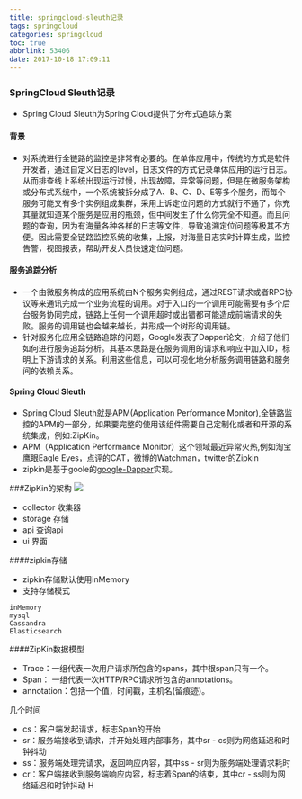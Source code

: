 ```yaml
---
title: springcloud-sleuth记录
tags: springcloud
categories: springcloud
toc: true
abbrlink: 53406
date: 2017-10-18 17:09:11
---
```


### SpringCloud Sleuth记录

- Spring Cloud Sleuth为Spring Cloud提供了分布式追踪方案
#### 背景
- 对系统进行全链路的监控是非常有必要的。在单体应用中，传统的方式是软件开发者，通过自定义日志的level，日志文件的方式记录单体应用的运行日志。从而排查线上系统出现运行过慢，出现故障，异常等问题，但是在微服务架构或分布式系统中，一个系统被拆分成了A、B、C、D、E等多个服务，而每个服务可能又有多个实例组成集群，采用上诉定位问题的方式就行不通了，你充其量就知道某个服务是应用的瓶颈，但中间发生了什么你完全不知道。而且问题的查询，因为有海量各种各样的日志等文件，导致追溯定位问题等极其不方便。因此需要全链路监控系统的收集，上报，对海量日志实时计算生成，监控告警，视图报表，帮助开发人员快速定位问题。

<!-- more -->

#### 服务追踪分析
- 一个由微服务构成的应用系统由N个服务实例组成，通过REST请求或者RPC协议等来通讯完成一个业务流程的调用。对于入口的一个调用可能需要有多个后台服务协同完成，链路上任何一个调用超时或出错都可能造成前端请求的失败。服务的调用链也会越来越长，并形成一个树形的调用链。
- 针对服务化应用全链路追踪的问题，Google发表了Dapper论文，介绍了他们如何进行服务追踪分析。其基本思路是在服务调用的请求和响应中加入ID，标明上下游请求的关系。利用这些信息，可以可视化地分析服务调用链路和服务间的依赖关系。

#### Spring Cloud Sleuth
- Spring Cloud Sleuth就是APM(Application Performance Monitor),全链路监控的APM的一部分，如果要完整的使用该组件需要自己定制化或者和开源的系统集成，例如:ZipKin。
- APM（Application Performance Monitor）这个领域最近异常火热,例如淘宝鹰眼Eagle Eyes，点评的CAT，微博的Watchman，twitter的Zipkin
- zipkin是基于goole的[google-Dapper](https://research.google.com/pubs/pub36356.html)实现。

###ZipKin的架构
![](http://zipkin.io/public/img/architecture-1.png)

- collector 收集器
- storage 存储
- api 查询api
- ui 界面

####zipkin存储
- zipkin存储默认使用inMemory
- 支持存储模式

```
inMemory
mysql
Cassandra
Elasticsearch

```
####ZipKin数据模型
- Trace：一组代表一次用户请求所包含的spans，其中根span只有一个。
- Span： 一组代表一次HTTP/RPC请求所包含的annotations。
- annotation：包括一个值，时间戳，主机名(留痕迹)。

几个时间

- cs：客户端发起请求，标志Span的开始
- sr：服务端接收到请求，并开始处理内部事务，其中sr - cs则为网络延迟和时钟抖动
- ss：服务端处理完请求，返回响应内容，其中ss - sr则为服务端处理请求耗时
- cr：客户端接收到服务端响应内容，标志着Span的结束，其中cr - ss则为网络延迟和时钟抖动
H